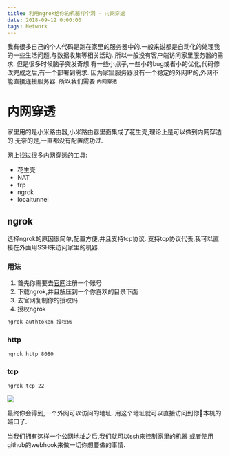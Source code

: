 ```yaml
---
title: 利用ngrok给你的机器打个洞 - 内网穿透
date: 2018-09-12 0:00:00
tags: Network
---
```


我有很多自己的个人代码是跑在家里的服务器中的.一般来说都是自动化的处理我的一些生活问题,与数据收集等相关活动.
所以一般没有客户端访问家里服务器的需求.
但是很多时候脑子突发奇想.有一些小点子,一些小的bug或者小的优化,代码修改完成之后,有一个部署到需求.
因为家里服务器没有一个稳定的外网IP的,外网不能直接连接服务器.
所以我们需要 `内网穿透`.

# 内网穿透

家里用的是小米路由器,小米路由器里面集成了花生壳,理论上是可以做到内网穿透的.无奈的是,一直都没有配置成功过.

网上找过很多内网穿透的工具:
* 花生壳
* NAT
* frp
* ngrok
* localtunnel


## ngrok

选择ngrok的原因很简单,配置方便,并且支持tcp协议.
支持tcp协议代表,我可以直接在外面用SSH来访问家里的机器.

### 用法
1. 首先你需要去[官网](https://ngrok.com/)注册一个账号
2. 下载ngrok,并且解压到一个你喜欢的目录下面
3. 去官网复制你的授权码
4. 授权ngrok

```bash
ngrok authtoken 授权码
```

### http
```bash
ngrok http 8080
```

### tcp
```bash
ngrok tcp 22
```

![](https://ngrok.com/static/img/ngrok-demo-static.png)

最终你会得到,一个外网可以访问的地址.
用这个地址就可以直接访问到你本机的端口了.


当我们拥有这样一个公网地址之后,我们就可以ssh来控制家里的机器
或者使用github的webhook来做一切你想要做的事情.